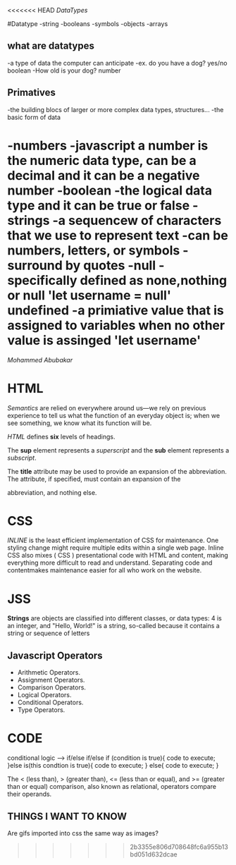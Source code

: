 <<<<<<< HEAD
*DataTypes*

#Datatype
-string
-booleans
-symbols
-objects
-arrays

## what are datatypes

-a type of data the computer can anticipate
  -ex. do you have a dog? yes/no boolean
  -How old is your dog? number

## Primatives

-the building blocs of larger or more complex data types, structures...
-the basic form of data

-numbers
  -javascript a number is the numeric data type, can be a decimal and it can be a negative number 
-boolean
  -the logical data type and it can be true or false
-strings
  -a sequencew of characters that we use to represent text
  -can be numbers, letters, or symbols
  -surround by quotes
-null
  -specifically defined as none,nothing or null 'let username = null'
  undefined
    -a primiative value that is assigned to variables when no other value is assinged 'let username'
=======
*Mohammed Abubakar*

# HTML

*Semantics* are relied on everywhere around us—we rely on previous experience to tell us what the function of an everyday object is; when we see something, we know what its function will be. 

*HTML* defines **six** levels of headings.

The **sup** element represents a *superscript* and the **sub** element represents a *subscript*.

The **title** attribute may be used to provide an expansion of the abbreviation. The attribute, if specified, must contain an expansion of the 

abbreviation, and nothing else.

# CSS

*INLINE* is the least efficient implementation of CSS for maintenance. One styling change might require multiple edits within a single web page. Inline CSS also mixes ( CSS ) presentational code with HTML and content, making everything more difficult to read and understand. Separating code and contentmakes maintenance easier for all who work on the website.

# JSS

**Strings** are objects are classified into different classes, or data types: 4 is an integer, and "Hello, World!" is a string, so-called because it contains a string or sequence of letters

## Javascript Operators 

- Arithmetic Operators.
- Assignment Operators.
- Comparison Operators.
- Logical Operators.
- Conditional Operators.
- Type Operators.

# CODE

conditional logic --> if/else if/else
if (condition is true){
code to execute;
}else is(this condtion is true){
code to execute;
} 
else{
code to execute;
}

The < (less than), > (greater than), <= (less than or equal), and >= (greater than or equal) comparison, also known as relational, operators compare their operands.

## THINGS I WANT TO KNOW

Are gifs imported into css the same way as images?

>>>>>>> 2b3355e806d708648fc6a955b13bd051d632dcae
